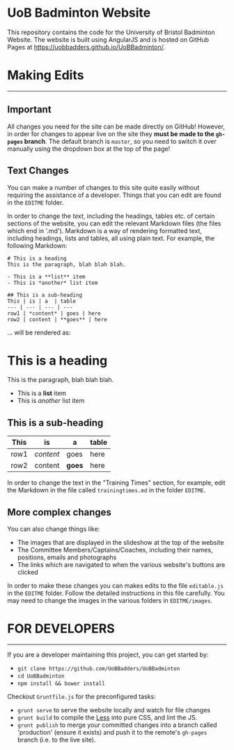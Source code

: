 # UoB Badminton Website

This repository contains the code for the University of Bristol Badminton Website.
The website is built using AngularJS and is hosted on GitHub Pages at https://uobbadders.github.io/UoBBadminton/.

# Making Edits
---

## Important
All changes you need for the site can be made directly on GitHub!
However, in order for changes to appear live on the site they **must be made to the `gh-pages` branch**.
The default branch is `master`, so you need to switch it over manually using the dropdown box at the top of the page!

## Text Changes
You can make a number of changes to this site quite easily without requiring the assistance of a developer.
Things that you can edit are found in the `EDITME` folder.

In order to change the *text*, including the headings, tables etc. of certain sections of the website, you can edit the relevant Markdown files (the files which end in '.md').
Markdown is a way of rendering formatted text, including headings, lists and tables, all using plain text. For example, the following Markdown:
```
# This is a heading
This is the paragraph, blah blah blah.

- This is a **list** item
- This is *another* list item

## This is a sub-heading
This | is | a  | table
--- | --- | --- | ---
row1 | *content* | goes | here
row2 | content | **goes** | here
```

... will be rendered as:

# This is a heading
This is the paragraph, blah blah blah.

- This is a **list** item
- This is *another* list item

## This is a sub-heading
This | is | a  | table
--- | --- | --- | ---
row1 | *content* | goes | here
row2 | content | **goes** | here

In order to change the text in the "Training Times" section, for example, edit the Markdown in the file called `trainingtimes.md` in the folder `EDITME`.

## More complex changes
You can also change things like:
- The images that are displayed in the slideshow at the top of the website
- The Committee Members/Captains/Coaches, including their names, positions, emails and photographs
- The links which are navigated to when the various website's buttons are clicked

In order to make these changes you can makes edits to the file `editable.js` in the `EDITME` folder. Follow the detailed instructions in this file carefully. You may need to change the images in the various folders in `EDITME/images`.

# FOR DEVELOPERS
---

If you are a developer maintaining this project, you can get started by:

- `git clone https://github.com/UoBBadders/UoBBadminton`
- `cd UoBBadminton`
- `npm install && bower install`

Checkout `Gruntfile.js` for the preconfigured tasks:

- `grunt serve` to serve the website locally and watch for file changes
- `grunt build` to compile the [Less](http://lesscss.org/) into pure CSS, and lint the JS.
- `grunt publish` to merge your committed changes into a branch called 'production' (ensure it exists) and push it to the remote's `gh-pages` branch (i.e. to the live site).
